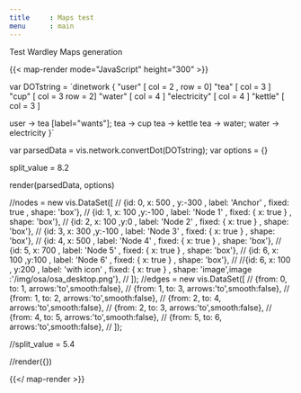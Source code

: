 ```yaml
---
title     : Maps test
menu      : main
---
```


Test Wardley Maps generation

{{< map-render mode="JavaScript" height="300" >}}

var DOTstring = `dinetwork {
  "user"        [ col = 2 , row = 0]
  "tea"         [ col = 3 ]
  "cup"         [ col = 3  row = 2]
  "water"       [ col = 4 ]
  "electricity" [ col = 4 ]
  "kettle"      [ col = 3 ]

  user  -> tea [label="wants"];
  tea   -> cup
  tea   -> kettle
  tea   -> water;
  water -> electricity
  }`

var parsedData = vis.network.convertDot(DOTstring);
var options    = {}

split_value = 8.2

 render(parsedData, options)

//nodes = new vis.DataSet([
//    {id: 0, x: 500 , y:-300  , label: 'Anchor' , fixed: true        , shape: 'box'},
//    {id: 1, x: 100  ,y:-100  , label: 'Node 1' , fixed: { x: true } , shape: 'box'},
//    {id: 2, x: 100  ,y:0     , label: 'Node 2' , fixed: { x: true } , shape: 'box'},
//    {id: 3, x: 300  ,y:-100  , label: 'Node 3' , fixed: { x: true } , shape: 'box'},
//    {id: 4, x: 500           , label: 'Node 4' , fixed: { x: true } , shape: 'box'},
//    {id: 5, x: 700           , label: 'Node 5' , fixed: { x: true } , shape: 'box'},
//    {id: 6, x: 100  ,y:100   , label: 'Node 6' , fixed: { x: true } , shape: 'box'},
//    //{id: 6, x: 100 , y:200   , label: 'with icon' , fixed: { x: true } , shape: 'image',image :'/img/osa/osa_desktop.png'},
//  ]);
//edges = new vis.DataSet([
//    {from: 0, to: 1, arrows:'to',smooth:false},
//    {from: 1, to: 3, arrows:'to',smooth:false},
//    {from: 1, to: 2, arrows:'to',smooth:false},
//    {from: 2, to: 4, arrows:'to',smooth:false},
//    {from: 2, to: 3, arrows:'to',smooth:false},
//    {from: 4, to: 5, arrows:'to',smooth:false},
//    {from: 5, to: 6, arrows:'to',smooth:false},
//  ]);

//split_value = 5.4

//render({})

{{</ map-render >}}